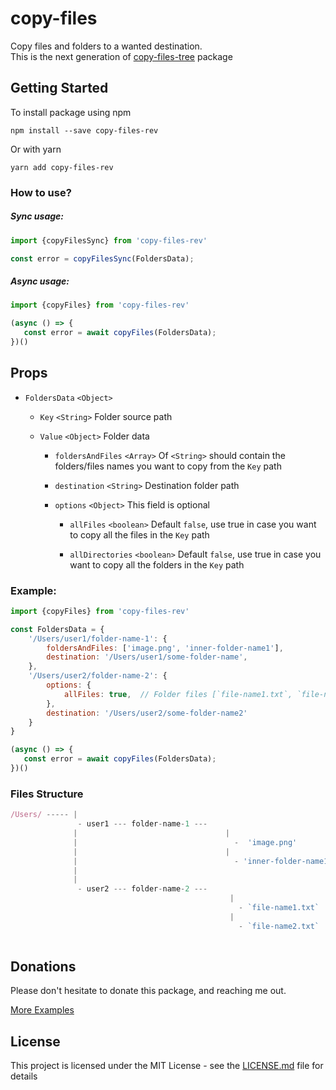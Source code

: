 # copy-files

Copy files and folders to a wanted destination.  
This is the next generation of [copy-files-tree](https://github.com/GoorLavi/copy-files-tree) package

## Getting Started

To install package using npm
```
npm install --save copy-files-rev
```
Or with yarn
```
yarn add copy-files-rev
```

### How to use?
##### Sync usage: 

```js
import {copyFilesSync} from 'copy-files-rev'

const error = copyFilesSync(FoldersData);
```  

##### Async usage: 
```js
import {copyFiles} from 'copy-files-rev'

(async () => {
   const error = await copyFiles(FoldersData);
})()
```

## Props

- `FoldersData` `<Object>`
  
  - `Key` `<String>` Folder source path 
  
  - `Value` `<Object>` Folder data    
  
    - `foldersAndFiles` `<Array>` Of `<String>` should contain the folders/files names you want to copy from the `Key` path 

    - `destination` `<String>` Destination folder path
    
    - `options` `<Object>` This field is optional
    
      - `allFiles` `<boolean>` Default `false`, use true in case you want to copy all the files in  the `Key` path 

      - `allDirectories` `<boolean>` Default `false`, use true in case you want to copy all the folders in  the `Key` path 



### Example:   

```js
import {copyFiles} from 'copy-files-rev'

const FoldersData = {
    '/Users/user1/folder-name-1': {
        foldersAndFiles: ['image.png', 'inner-folder-name1'],
        destination: '/Users/user1/some-folder-name',
    },
    '/Users/user2/folder-name-2': {
        options: {
            allFiles: true,  // Folder files [`file-name1.txt`, `file-name2.txt`]
        },
        destination: '/Users/user2/some-folder-name2'
    }
}

(async () => {
   const error = await copyFiles(FoldersData);
})()

```  

### Files Structure
```js
/Users/ ----- |
               - user1 --- folder-name-1 ---
              |                                 |
              |                                   -  'image.png'
              |                                 |
              |                                   - 'inner-folder-name1' // With all the inner files and folders
              |
              |
               - user2 --- folder-name-2 ---
                                                 |
                                                   - `file-name1.txt`
                                                 |
                                                   - `file-name2.txt`
                            
```
## Donations
Please don't hesitate to donate this package, and reaching me out.

[More Examples](example.js)

## License

This project is licensed under the MIT License - see the [LICENSE.md](LICENSE) file for details
